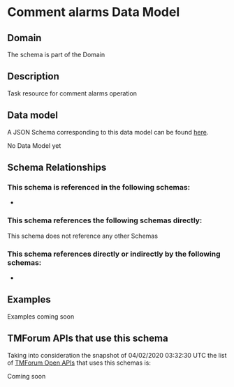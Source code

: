 # Comment alarms Data Model

## Domain

The  schema is part of the  Domain

## Description

Task resource for comment alarms operation

## Data model

A JSON Schema corresponding to this data model can be found
[here](https://github.com/tmforum-rand/schemas/blob/candidates/Resource/CommentAlarms.schema.json).

No Data Model yet

## Schema Relationships

### This schema is referenced in the following schemas:

-

### This schema references the following schemas directly:

This schema does not reference any other Schemas

### This schema references directly or indirectly by the following schemas:

-



## Examples

Examples coming soon

## TMForum APIs that use this schema

Taking into consideration the snapshot of 04/02/2020 03:32:30 UTC the list of [TMForum Open APIs](https://www.tmforum.org/open-apis/) that uses this schemas is:

Coming soon
